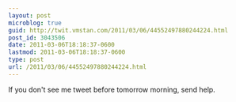 ```yaml
---
layout: post
microblog: true
guid: http://twit.vmstan.com/2011/03/06/44552497880244224.html
post_id: 3043506
date: 2011-03-06T18:18:37-0600
lastmod: 2011-03-06T18:18:37-0600
type: post
url: /2011/03/06/44552497880244224.html
---
```

If you don't see me tweet before tomorrow morning, send help.
